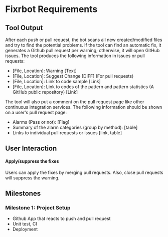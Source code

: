 # Fixrbot Requirements
## Tool Output
After each push or pull request, the bot scans all new created/modified files and try to find the potential problems. If the tool can find an automatic fix, it generates a Github pull request per warning; otherwise, it will open GitHub issues. The tool produces the following information in issues or pull requests:
- [File, Location]: Warning [Text]
- [File, Location]: Suggest Change [DIFF] (For pull requests)
- [File, Location]: Link to code sample [Link]
- [File, Location]: Link to codes of the pattern and pattern statistics (A GitHub public repository) [Link]

The tool will also put a comment on the pull request page like other continuous integration services. The following information should be shown on a user's pull request page:
- Alarms (Pass or not): [Flag]
- Summary of the alarm categories (group by method): [table]
- Links to individual pull requests or issues [link, table]

## User Interaction
#### Apply/suppress the fixes
Users can apply the fixes by merging pull requests. Also, close pull requests will suppress the warning.

## Milestones
### Milestone 1 : Project Setup
- Github App that reacts to push and pull request
- Unit test, CI
- Deployment
